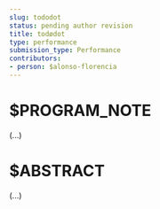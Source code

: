 ```yaml
---
slug: tododot
status: pending author revision
title: todødot
type: performance
submission_type: Performance
contributors:
- person: $alonso-florencia
---
```


# $PROGRAM_NOTE

(...)

# $ABSTRACT

(...)
